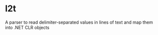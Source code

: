 # l2t
A parser to read delimiter-separated values in lines of text and map them into .NET CLR objects
